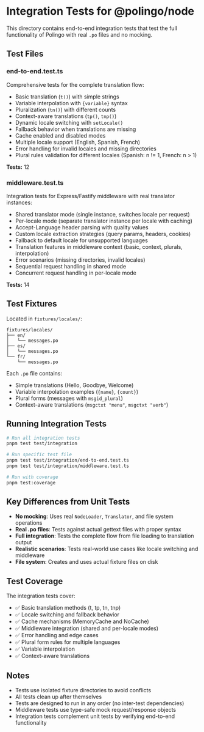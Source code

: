 # Integration Tests for @polingo/node

This directory contains end-to-end integration tests that test the full functionality of Polingo with real `.po` files and no mocking.

## Test Files

### end-to-end.test.ts

Comprehensive tests for the complete translation flow:

- Basic translation (`t()`) with simple strings
- Variable interpolation with `{variable}` syntax
- Pluralization (`tn()`) with different counts
- Context-aware translations (`tp()`, `tnp()`)
- Dynamic locale switching with `setLocale()`
- Fallback behavior when translations are missing
- Cache enabled and disabled modes
- Multiple locale support (English, Spanish, French)
- Error handling for invalid locales and missing directories
- Plural rules validation for different locales (Spanish: n != 1, French: n > 1)

**Tests:** 12

### middleware.test.ts

Integration tests for Express/Fastify middleware with real translator instances:

- Shared translator mode (single instance, switches locale per request)
- Per-locale mode (separate translator instance per locale with caching)
- Accept-Language header parsing with quality values
- Custom locale extraction strategies (query params, headers, cookies)
- Fallback to default locale for unsupported languages
- Translation features in middleware context (basic, context, plurals, interpolation)
- Error scenarios (missing directories, invalid locales)
- Sequential request handling in shared mode
- Concurrent request handling in per-locale mode

**Tests:** 14

## Test Fixtures

Located in `fixtures/locales/`:

```
fixtures/locales/
├── en/
│   └── messages.po
├── es/
│   └── messages.po
└── fr/
    └── messages.po
```

Each `.po` file contains:

- Simple translations (Hello, Goodbye, Welcome)
- Variable interpolation examples (`{name}`, `{count}`)
- Plural forms (messages with `msgid_plural`)
- Context-aware translations (`msgctxt "menu"`, `msgctxt "verb"`)

## Running Integration Tests

```bash
# Run all integration tests
pnpm test test/integration

# Run specific test file
pnpm test test/integration/end-to-end.test.ts
pnpm test test/integration/middleware.test.ts

# Run with coverage
pnpm test:coverage
```

## Key Differences from Unit Tests

- **No mocking**: Uses real `NodeLoader`, `Translator`, and file system operations
- **Real .po files**: Tests against actual gettext files with proper syntax
- **Full integration**: Tests the complete flow from file loading to translation output
- **Realistic scenarios**: Tests real-world use cases like locale switching and middleware
- **File system**: Creates and uses actual fixture files on disk

## Test Coverage

The integration tests cover:

- ✅ Basic translation methods (t, tp, tn, tnp)
- ✅ Locale switching and fallback behavior
- ✅ Cache mechanisms (MemoryCache and NoCache)
- ✅ Middleware integration (shared and per-locale modes)
- ✅ Error handling and edge cases
- ✅ Plural form rules for multiple languages
- ✅ Variable interpolation
- ✅ Context-aware translations

## Notes

- Tests use isolated fixture directories to avoid conflicts
- All tests clean up after themselves
- Tests are designed to run in any order (no inter-test dependencies)
- Middleware tests use type-safe mock request/response objects
- Integration tests complement unit tests by verifying end-to-end functionality
